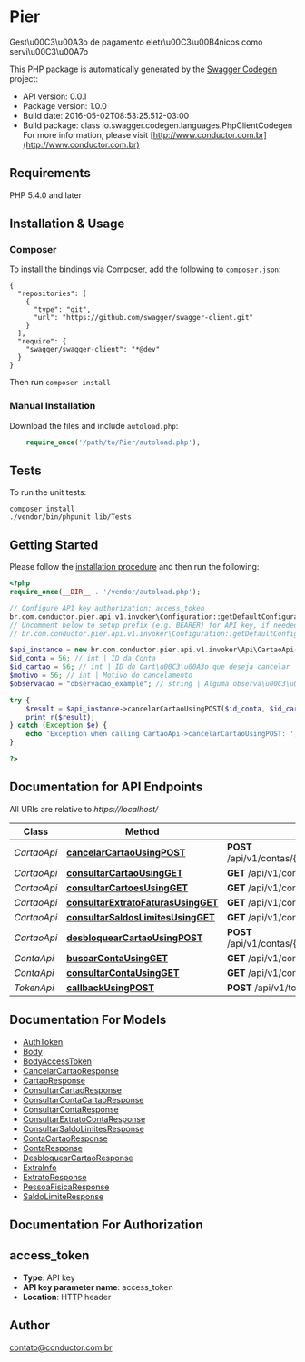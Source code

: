 # Pier
Gest\u00C3\u00A3o de pagamento eletr\u00C3\u00B4nicos como servi\u00C3\u00A7o

This PHP package is automatically generated by the [Swagger Codegen](https://github.com/swagger-api/swagger-codegen) project:

- API version: 0.0.1
- Package version: 1.0.0
- Build date: 2016-05-02T08:53:25.512-03:00
- Build package: class io.swagger.codegen.languages.PhpClientCodegen
For more information, please visit [http://www.conductor.com.br](http://www.conductor.com.br)

## Requirements

PHP 5.4.0 and later

## Installation & Usage
### Composer

To install the bindings via [Composer](http://getcomposer.org/), add the following to `composer.json`:

```
{
  "repositories": [
    {
      "type": "git",
      "url": "https://github.com/swagger/swagger-client.git"
    }
  ],
  "require": {
    "swagger/swagger-client": "*@dev"
  }
}
```

Then run `composer install`

### Manual Installation

Download the files and include `autoload.php`:

```php
    require_once('/path/to/Pier/autoload.php');
```

## Tests 

To run the unit tests:

```
composer install
./vendor/bin/phpunit lib/Tests
```

## Getting Started

Please follow the [installation procedure](#installation--usage) and then run the following:

```php
<?php
require_once(__DIR__ . '/vendor/autoload.php');

// Configure API key authorization: access_token
br.com.conductor.pier.api.v1.invoker\Configuration::getDefaultConfiguration()->setApiKey('access_token', 'YOUR_API_KEY');
// Uncomment below to setup prefix (e.g. BEARER) for API key, if needed
// br.com.conductor.pier.api.v1.invoker\Configuration::getDefaultConfiguration()->setApiKeyPrefix('access_token', 'BEARER');

$api_instance = new br.com.conductor.pier.api.v1.invoker\Api\CartaoApi();
$id_conta = 56; // int | ID da Conta
$id_cartao = 56; // int | ID do Cart\u00C3\u00A3o que deseja cancelar
$motivo = 56; // int | Motivo do cancelamento
$observacao = "observacao_example"; // string | Alguma observa\u00C3\u00A7\u00C3\u00A3o para o cancelamento

try {
    $result = $api_instance->cancelarCartaoUsingPOST($id_conta, $id_cartao, $motivo, $observacao);
    print_r($result);
} catch (Exception $e) {
    echo 'Exception when calling CartaoApi->cancelarCartaoUsingPOST: ', $e->getMessage(), "\n";
}

?>
```

## Documentation for API Endpoints

All URIs are relative to *https://localhost/*

Class | Method | HTTP request | Description
------------ | ------------- | ------------- | -------------
*CartaoApi* | [**cancelarCartaoUsingPOST**](docs/CartaoApi.md#cancelarcartaousingpost) | **POST** /api/v1/contas/{idConta}/cartoes/{idCartao}/cancelar | /contas/{idConta}/cartoes/{idCartao}/cancelar
*CartaoApi* | [**consultarCartaoUsingGET**](docs/CartaoApi.md#consultarcartaousingget) | **GET** /api/v1/contas/{idConta}/cartoes/{idCartao} | /contas/{idConta}/cartoes/{idCartao}
*CartaoApi* | [**consultarCartoesUsingGET**](docs/CartaoApi.md#consultarcartoesusingget) | **GET** /api/v1/contas/{idConta}/cartoes | /contas/{idConta}/cartoes
*CartaoApi* | [**consultarExtratoFaturasUsingGET**](docs/CartaoApi.md#consultarextratofaturasusingget) | **GET** /api/v1/contas/{idConta}/cartoes/{idCartao}/faturas | /contas/{idConta}/cartoes/{idCartao}/faturas
*CartaoApi* | [**consultarSaldosLimitesUsingGET**](docs/CartaoApi.md#consultarsaldoslimitesusingget) | **GET** /api/v1/contas/{idConta}/cartoes/{idCartao}/limites | /contas/{idConta}/cartoes/{idCartao}/limites
*CartaoApi* | [**desbloquearCartaoUsingPOST**](docs/CartaoApi.md#desbloquearcartaousingpost) | **POST** /api/v1/contas/{idConta}/cartoes/{idCartao}/desbloquear | /contas/{idConta}/cartoes/{idCartao}/desbloquear
*ContaApi* | [**buscarContaUsingGET**](docs/ContaApi.md#buscarcontausingget) | **GET** /api/v1/contas/buscar | /contas/buscar
*ContaApi* | [**consultarContaUsingGET**](docs/ContaApi.md#consultarcontausingget) | **GET** /api/v1/contas/{idConta} | /contas/{idConta}
*TokenApi* | [**callbackUsingPOST**](docs/TokenApi.md#callbackusingpost) | **POST** /api/v1/tokens/callback | /tokens/callback


## Documentation For Models

 - [AuthToken](docs/AuthToken.md)
 - [Body](docs/Body.md)
 - [BodyAccessToken](docs/BodyAccessToken.md)
 - [CancelarCartaoResponse](docs/CancelarCartaoResponse.md)
 - [CartaoResponse](docs/CartaoResponse.md)
 - [ConsultarCartaoResponse](docs/ConsultarCartaoResponse.md)
 - [ConsultarContaCartaoResponse](docs/ConsultarContaCartaoResponse.md)
 - [ConsultarContaResponse](docs/ConsultarContaResponse.md)
 - [ConsultarExtratoContaResponse](docs/ConsultarExtratoContaResponse.md)
 - [ConsultarSaldoLimitesResponse](docs/ConsultarSaldoLimitesResponse.md)
 - [ContaCartaoResponse](docs/ContaCartaoResponse.md)
 - [ContaResponse](docs/ContaResponse.md)
 - [DesbloquearCartaoResponse](docs/DesbloquearCartaoResponse.md)
 - [ExtraInfo](docs/ExtraInfo.md)
 - [ExtratoResponse](docs/ExtratoResponse.md)
 - [PessoaFisicaResponse](docs/PessoaFisicaResponse.md)
 - [SaldoLimiteResponse](docs/SaldoLimiteResponse.md)


## Documentation For Authorization


## access_token

- **Type**: API key 
- **API key parameter name**: access_token
- **Location**: HTTP header


## Author

contato@conductor.com.br


